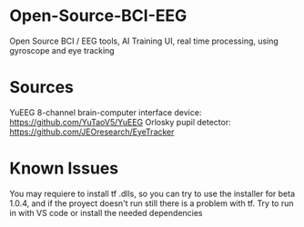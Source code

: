 # Open-Source-BCI-EEG
Open Source BCI / EEG tools, AI Training UI, real time processing, using gyroscope and eye tracking

# Sources 
YuEEG 8-channel brain-computer interface device: https://github.com/YuTaoV5/YuEEG 
Orlosky pupil detector: https://github.com/JEOresearch/EyeTracker

# Known Issues
You may requiere to install tf .dlls, so you can try to use the installer for beta 1.0.4, and if the proyect doesn't run still there is a problem with tf. Try to run in with VS code or install the needed dependencies
